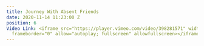 ```yaml
---
title: Journey With Absent Friends
date: 2020-11-14 11:23:00 Z
position: 6
Video Link: <iframe src="https://player.vimeo.com/video/398281571" width="640" height="360"
  frameborder="0" allow="autoplay; fullscreen" allowfullscreen></iframe>
---
```



